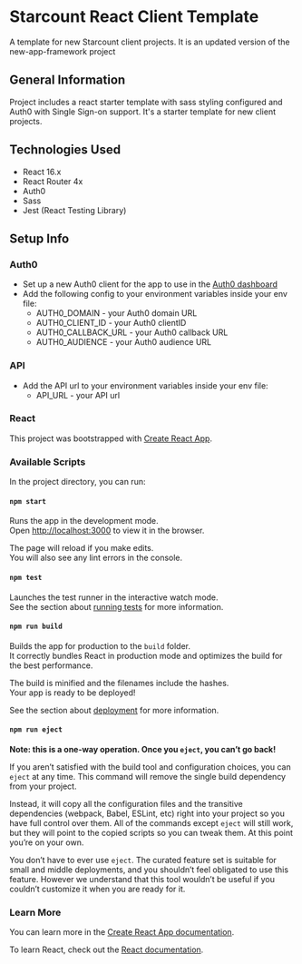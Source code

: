 # Starcount React Client Template

A template for new Starcount client projects. It is an updated version of the new-app-framework project

## General Information

Project includes a react starter template with sass styling configured and Auth0 with Single Sign-on support. It's a
starter template for new client projects.

## Technologies Used

- React 16.x
- React Router 4x
- Auth0
- Sass
- Jest (React Testing Library)

## Setup Info

### Auth0

- Set up a new Auth0 client for the app to use in the [Auth0
  dashboard](https://manage.auth0.com/dashboard/us/starcount/clients)
- Add the following config to your environment variables inside your env file:
    - AUTH0_DOMAIN - your Auth0 domain URL
    - AUTH0_CLIENT_ID - your Auth0 clientID
    - AUTH0_CALLBACK_URL - your Auth0 callback URL
    - AUTH0_AUDIENCE - your Auth0 audience URL

### API
- Add the API url to your environment variables inside your env file:
    - API_URL - your API url

### React
This project was bootstrapped with [Create React App](https://github.com/facebook/create-react-app).

### Available Scripts

In the project directory, you can run:

#### `npm start`

Runs the app in the development mode.\
Open [http://localhost:3000](http://localhost:3000) to view it in the browser.

The page will reload if you make edits.\
You will also see any lint errors in the console.

#### `npm test`

Launches the test runner in the interactive watch mode.\
See the section about [running tests](https://facebook.github.io/create-react-app/docs/running-tests) for more
information.

#### `npm run build`

Builds the app for production to the `build` folder.\
It correctly bundles React in production mode and optimizes the build for the best performance.

The build is minified and the filenames include the hashes.\
Your app is ready to be deployed!

See the section about [deployment](https://facebook.github.io/create-react-app/docs/deployment) for more information.

#### `npm run eject`

**Note: this is a one-way operation. Once you `eject`, you can’t go back!**

If you aren’t satisfied with the build tool and configuration choices, you can `eject` at any time. This command will
remove the single build dependency from your project.

Instead, it will copy all the configuration files and the transitive dependencies (webpack, Babel, ESLint, etc) right
into your project so you have full control over them. All of the commands except `eject` will still work, but they will
point to the copied scripts so you can tweak them. At this point you’re on your own.

You don’t have to ever use `eject`. The curated feature set is suitable for small and middle deployments, and you
shouldn’t feel obligated to use this feature. However we understand that this tool wouldn’t be useful if you couldn’t
customize it when you are ready for it.

### Learn More

You can learn more in
the [Create React App documentation](https://facebook.github.io/create-react-app/docs/getting-started).

To learn React, check out the [React documentation](https://reactjs.org/).
